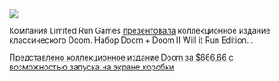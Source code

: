 <!--2025-04-13 09:47:05-->
<div class="yb">
  <div class="rss habr"><img src="https://habrastorage.org/getpro/habr/upload_files/f69/863/df8/f69863df86db1f52e424538c22e49599.jpeg" /><p>Компания Limited Run Games <a href="https://limitedrungames.com/products/doom-doom-ii-will-it-run-edition-switch-ps5-xbox-pc" rel="noopener noreferrer nofollow">презентовала</a> коллекционное издание классического Doom. Набор Doom + Doom II Will it Run Edition... <p class="titl"><a href="https://habr.com/ru/news/900364/?utm_source=habrahabr&utm_medium=rss&utm_campaign=900364">Представлено коллекционное издание Doom за $666,66 с возможностью запуска на экране коробки</a></p></div>
</div>
